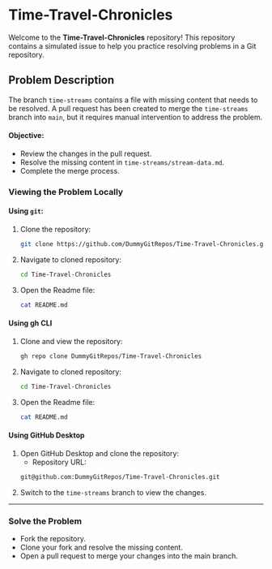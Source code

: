 # Time-Travel-Chronicles

Welcome to the **Time-Travel-Chronicles** repository! This repository contains a simulated issue to help you practice resolving problems in a Git repository.

## Problem Description
The branch `time-streams` contains a file with missing content that needs to be resolved. A pull request has been created to merge the `time-streams` branch into `main`, but it requires manual intervention to address the problem.

#### Objective:
- Review the changes in the pull request.
- Resolve the missing content in `time-streams/stream-data.md`.
- Complete the merge process.

### Viewing the Problem Locally

#### Using `git`:
1. Clone the repository:
   ```bash
   git clone https://github.com/DummyGitRepos/Time-Travel-Chronicles.git
   ```
2. Navigate to cloned repository:
   ```bash
   cd Time-Travel-Chronicles
   ```
3. Open the Readme file:
   ```bash
   cat README.md
   ```

#### Using gh CLI
1. Clone and view the repository:
   ```bash
   gh repo clone DummyGitRepos/Time-Travel-Chronicles
   ```
2. Navigate to cloned repository:
   ```bash
   cd Time-Travel-Chronicles
   ```
3. Open the Readme file:
   ```bash
   cat README.md
   ```

#### Using GitHub Desktop
1. Open GitHub Desktop and clone the repository:
   - Repository URL:
   ```bash
   git@github.com:DummyGitRepos/Time-Travel-Chronicles.git
   ```
2. Switch to the `time-streams` branch to view the changes.

---

### Solve the Problem
- Fork the repository.
- Clone your fork and resolve the missing content.
- Open a pull request to merge your changes into the main branch.
